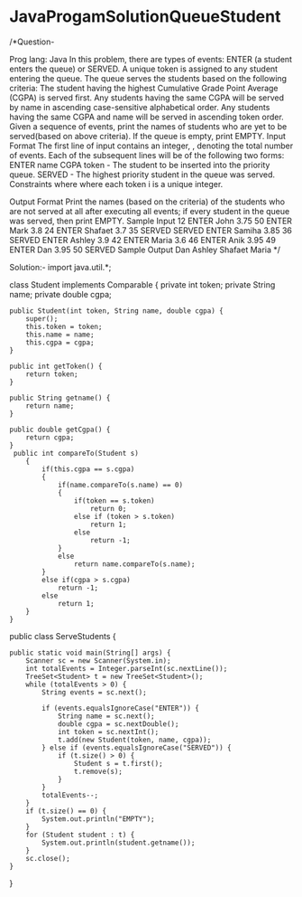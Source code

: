 # JavaProgamSolutionQueueStudent
/*Question- 

Prog lang: Java
In this problem, there are types of events: ENTER (a student enters the queue) or SERVED.
A unique token is assigned to any student entering the queue. The queue serves the students 
based on the following criteria:
The student having the highest Cumulative Grade Point Average (CGPA) is served first.
Any students having the same CGPA will be served by name in ascending case-sensitive alphabetical order.
Any students having the same CGPA and name will be served in ascending token order.
Given a sequence of  events, print the names of students who are yet to be served(based on above criteria). 
If the queue is empty, print EMPTY.
Input Format
The first line of input contains an integer, , denoting the total number of events. 
Each of the subsequent lines will be of the following two forms:
ENTER name CGPA token - The student to be inserted into the priority queue.
SERVED - The highest priority student in the queue was served.
Constraints
 where 
 where each token i is a unique integer.

Output Format
Print the names (based on the criteria) of the students who are not served at all after executing all  events; if every student in the queue was served, then print EMPTY.
Sample Input
12
ENTER John 3.75 50
ENTER Mark 3.8 24
ENTER Shafaet 3.7 35
SERVED
SERVED
ENTER Samiha 3.85 36
SERVED
ENTER Ashley 3.9 42
ENTER Maria 3.6 46
ENTER Anik 3.95 49
ENTER Dan 3.95 50
SERVED
Sample Output
Dan
Ashley
Shafaet
Maria
*/

Solution:-
import java.util.*;

class Student implements Comparable<Student> {
	private int token;
	private String name;
	private double cgpa;

	public Student(int token, String name, double cgpa) {
		super();
		this.token = token;
		this.name = name;
		this.cgpa = cgpa;
	}

	public int getToken() {
		return token;
	}

	public String getname() {
		return name;
	}

	public double getCgpa() {
		return cgpa;
	}
	 public int compareTo(Student s)
	    {
	        if(this.cgpa == s.cgpa)
	        {
	            if(name.compareTo(s.name) == 0)
	            {
	                if(token == s.token)
	                    return 0;
	                else if (token > s.token)
	                    return 1;
	                else
	                    return -1;
	            }
	            else
	                return name.compareTo(s.name);
	        }
	        else if(cgpa > s.cgpa)
	            return -1;
	        else
	            return 1;
	    }
	}
public class ServeStudents {

	public static void main(String[] args) {
		Scanner sc = new Scanner(System.in);
		int totalEvents = Integer.parseInt(sc.nextLine());
		TreeSet<Student> t = new TreeSet<Student>();
		while (totalEvents > 0) {
			String events = sc.next();

			if (events.equalsIgnoreCase("ENTER")) {
				String name = sc.next();
				double cgpa = sc.nextDouble();
				int token = sc.nextInt();
				t.add(new Student(token, name, cgpa));
			} else if (events.equalsIgnoreCase("SERVED")) {
				if (t.size() > 0) {
					Student s = t.first();
					t.remove(s);
				}
			}
			totalEvents--;
		}
		if (t.size() == 0) {
			System.out.println("EMPTY");
		}
		for (Student student : t) {
			System.out.println(student.getname());
		}
		sc.close();
	}
}

